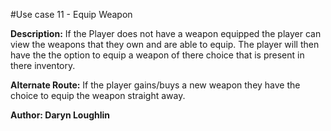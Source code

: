 #Use case 11 - Equip Weapon


**Description:** If the Player does not have a weapon equipped the player can view the weapons that they own and are able to equip. The player will then have the the option to equip a weapon of there choice that is present in there inventory.

**Alternate Route:** If the player gains/buys a new weapon they have the choice to equip the weapon straight away.
 
**Author: Daryn Loughlin**
